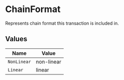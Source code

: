 # ChainFormat

Represents chain format this transaction is included in.


## Values

| Name        | Value       |
| ----------- | ----------- |
| `NonLinear` | non-linear  |
| `Linear`    | linear      |